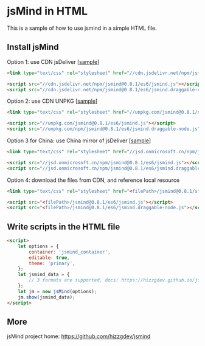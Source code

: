 # jsMind in HTML

This is a sample of how to use jsmind in a simple HTML file.

## Install jsMind

Option 1: use CDN jsDeliver [[sample](./jsmind-jsdelivr.html)]

```html
<link type="text/css" rel="stylesheet" href="//cdn.jsdelivr.net/npm/jsmind@0.8.1/style/jsmind.css"/>

<script src="//cdn.jsdelivr.net/npm/jsmind@0.8.1/es6/jsmind.js"></script>
<script src="//cdn.jsdelivr.net/npm/jsmind@0.8.1/es6/jsmind.draggable-node.js"></script>
```

Option 2: use CDN UNPKG [[sample](./jsmind-unpkg.html)]

```html
<link type="text/css" rel="stylesheet" href="//unpkg.com/jsmind@0.8.1/style/jsmind.css"/>

<script src="//unpkg.com/jsmind@0.8.1/es6/jsmind.js"></script>
<script src="//unpkg.com/npm/jsmind@0.8.1/es6/jsmind.draggable-node.js"></script>
```

Option 3 for China: use China mirror of jsDeliver [[sample](./jsmind-jsdeliver-cn-mirror.html)]

```html
<link type="text/css" rel="stylesheet" href="//jsd.onmicrosoft.cn/npm/jsmind@0.8.1/style/jsmind.css"/>

<script src="//jsd.onmicrosoft.cn/npm/jsmind@0.8.1/es6/jsmind.js"></script>
<script src="//jsd.onmicrosoft.cn/npm/jsmind@0.8.1/es6/jsmind.draggable-node.js"></script>
```

Option 4: download the files from CDN, and reference local resource

```html
<link type="text/css" rel="stylesheet" href="<filePath>/jsmind@0.8.1/style/jsmind.css"/>

<script src="<filePath>/jsmind@0.8.1/es6/jsmind.js"></script>
<script src="<filePath>/jsmind@0.8.1/es6/jsmind.draggable-node.js"></script>
```

## Write scripts in the HTML file

```html
<script>
    let options = {
        container: 'jsmind_container',
        editable: true,
        theme: 'primary',
    };
    let jsmind_data = {
        // 3 formats are supported, docs: https://hizzgdev.github.io/jsmind/docs/
    };
    let jm = new jsMind(options);
    jm.show(jsmind_data);
</script>
```

## More

jsMind project home: <a href="https://github.com/hizzgdev/jsmind">https://github.com/hizzgdev/jsmind</a>
